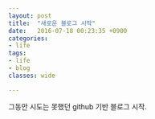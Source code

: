 ```yaml
---
layout: post
title:  "새로운 블로그 시작"
date:   2016-07-18 00:23:35 +0900
categories: 
- life
tags:
- life
- blog
classes: wide

---
```


그동안 시도는 못했던 github 기반 블로그 시작.
